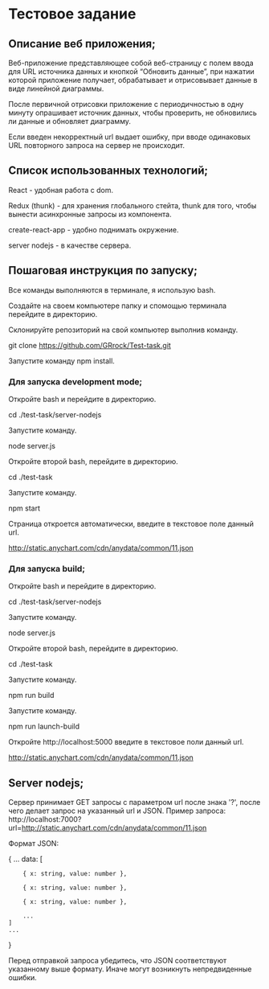 # Тестовое задание

## Описание веб приложения;

Веб-приложение представляющее собой веб-страницу с полем ввода для URL источника данных и кнопкой “Обновить данные”, 
при нажатии которой приложение получает, обрабатывает и отрисовывает данные в виде линейной диаграммы.

После первичной отрисовки приложение с периодичностью в одну минуту опрашивает источник данных,
чтобы проверить, не обновились ли данные и обновляет диаграмму. 

Если введен некорректный url выдает ошибку, при вводе одинаковых URL повторного запроса на сервер не происходит. 

## Список использованных технологий;

React - удобная работа с dom. 

Redux (thunk) - для хранения глобального стейта, thunk  для того, чтобы вынести асинхронные запросы из компонента.

create-react-app - удобно поднимать окружение.

server nodejs - в качестве сервера.

## Пошаговая инструкция по запуску;

Все команды выполняются в терминале, я использую  bash.

Создайте на своем компьютере папку и спомощью терминала перейдите в директорию.

Склонируйте репозиторий на свой компьютер выполнив команду.

git clone https://github.com/GRrock/Test-task.git

Запустите команду  npm install.

### Для запуска development mode;

Откройте  bash и перейдите в директорию.

cd ./test-task/server-nodejs

Запустите команду.

node server.js

Откройте второй  bash, перейдите в директорию.

cd ./test-task

Запустите команду.

npm start

Страница откроется автоматически, введите в текстовое поле данный url.

http://static.anychart.com/cdn/anydata/common/11.json

### Для запуска build;

Откройте  bash и перейдите в директорию.

cd ./test-task/server-nodejs

Запустите команду.

node server.js

Откройте второй  bash, перейдите в директорию.

cd ./test-task

Запустите команду.

npm run build

Запустите команду.

npm run launch-build

Откройте http://localhost:5000 введите в текстовое поли данный url.

http://static.anychart.com/cdn/anydata/common/11.json

## Server nodejs;

Сервер принимает GET запросы с параметром url после знака '?', после чего делает запрос на указанный url и JSON.
Пример запроса: http://localhost:7000?url=http://static.anychart.com/cdn/anydata/common/11.json

Формат JSON:

{
	...
	data: [

		{ x: string, value: number },

		{ x: string, value: number },

		{ x: string, value: number },

		... 
	]
	...
}

Перед отправкой запроса убедитесь, что JSON соответствуют указанному выше формату.
Иначе могут возникнуть непредвиденные ошибки.